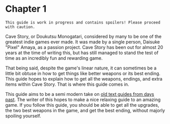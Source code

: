 # Chapter 1

```admonish warning
This guide is work in progress and contains spoilers! Please proceed with caution.
```

Cave Story, or Doukutsu Monogatari, considered by many to be one of the greatest indie games ever made. It was made by a single person, Daisuke "Pixel" Amaya, as a passion project. Cave Story has been out for almost 20 years at the time of writing this, but has still managed to stand the test of time as an incredibly fun and rewarding game.  

That being said, despite the game's linear nature, it can sometimes be a little bit obtuse in how to get things like better weapons or its best ending. This guide hopes to explain how to get all the weapons, endings, and extra items within Cave Story. That is where this guide comes in.  

This guide aims to be a semi modern take on [old text guides from days past](https://www.cavestory.org/guides/CaveStoryFAQ.txt). The writer of this hopes to make a nice relaxing guide to an amazing game. If you follow this guide, you should be able to get all the upgrades, the two best weapons in the game, and get the best ending, without majorly spoiling yourself.
